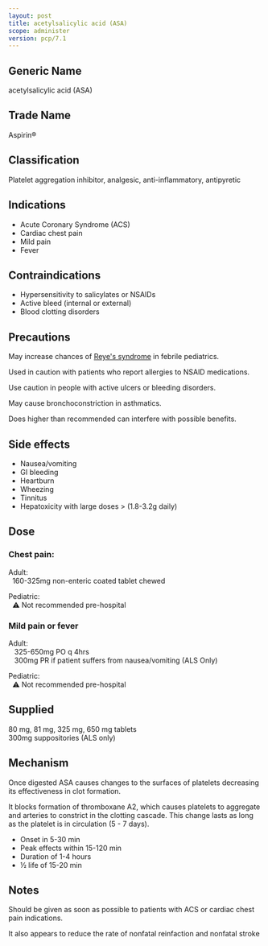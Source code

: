 ```yaml
---
layout: post
title: acetylsalicylic acid (ASA)
scope: administer
version: pcp/7.1
---
```


## Generic Name

acetylsalicylic acid (ASA)

## Trade Name

Aspirin®

## Classification

Platelet aggregation inhibitor, analgesic, anti-inflammatory, antipyretic

## Indications

- Acute Coronary Syndrome (ACS)
- Cardiac chest pain
- Mild pain
- Fever

## Contraindications

- Hypersensitivity to salicylates or NSAIDs
- Active bleed (internal or external)
- Blood clotting disorders

## Precautions

May increase chances of [Reye's syndrome](https://en.wikipedia.org/wiki/Reye_syndrome) in febrile pediatrics.

Used in caution with patients who report allergies to NSAID medications.

Use caution in people with active ulcers or bleeding disorders.

May cause bronchoconstriction in asthmatics.

Does higher than recommended can interfere with possible benefits.

## Side effects

- Nausea/vomiting
- GI bleeding
- Heartburn
- Wheezing
- Tinnitus
- Hepatoxicity with large doses > (1.8-3.2g daily)

## Dose

### Chest pain:

Adult:  
&nbsp;&nbsp;160-325mg non-enteric coated tablet chewed

Pediatric:  
&nbsp;&nbsp;⚠️ Not recommended pre-hospital

### Mild pain or fever

Adult:  
&nbsp;&nbsp; 325-650mg PO q 4hrs  
&nbsp;&nbsp; 300mg PR if patient suffers from nausea/vomiting (ALS Only)

Pediatric:  
&nbsp;&nbsp;⚠️ Not recommended pre-hospital

## Supplied

80 mg, 81 mg, 325 mg, 650 mg tablets\
300mg suppositories (ALS only)

## Mechanism

Once digested ASA causes changes to the surfaces of platelets decreasing its effectiveness in clot formation.

It blocks formation of thromboxane A2, which causes platelets to aggregate and arteries to constrict in the clotting cascade. This change lasts as long as the platelet is in circulation (5 - 7 days).

- Onset in 5-30 min
- Peak effects within 15-120 min
- Duration of 1-4 hours
- ½ life of 15-20 min

## Notes

Should be given as soon as possible to patients with ACS or cardiac chest pain indications.

It also appears to reduce the rate of nonfatal reinfaction and nonfatal stroke
